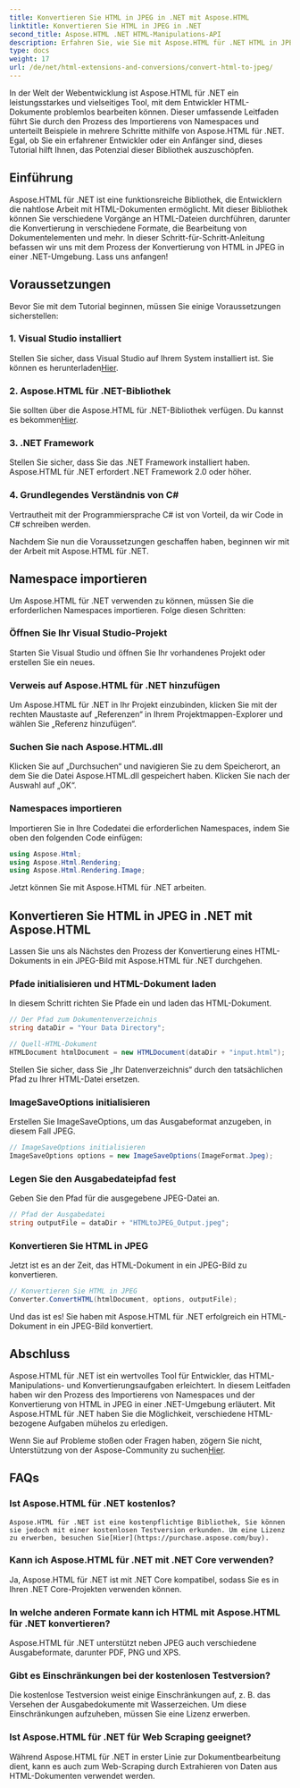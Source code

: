 ```yaml
---
title: Konvertieren Sie HTML in JPEG in .NET mit Aspose.HTML
linktitle: Konvertieren Sie HTML in JPEG in .NET
second_title: Aspose.HTML .NET HTML-Manipulations-API
description: Erfahren Sie, wie Sie mit Aspose.HTML für .NET HTML in JPEG in .NET konvertieren. Eine Schritt-für-Schritt-Anleitung zur Nutzung der Leistungsfähigkeit von Aspose.HTML für .NET.
type: docs
weight: 17
url: /de/net/html-extensions-and-conversions/convert-html-to-jpeg/
---
```


In der Welt der Webentwicklung ist Aspose.HTML für .NET ein leistungsstarkes und vielseitiges Tool, mit dem Entwickler HTML-Dokumente problemlos bearbeiten können. Dieser umfassende Leitfaden führt Sie durch den Prozess des Importierens von Namespaces und unterteilt Beispiele in mehrere Schritte mithilfe von Aspose.HTML für .NET. Egal, ob Sie ein erfahrener Entwickler oder ein Anfänger sind, dieses Tutorial hilft Ihnen, das Potenzial dieser Bibliothek auszuschöpfen.

## Einführung

Aspose.HTML für .NET ist eine funktionsreiche Bibliothek, die Entwicklern die nahtlose Arbeit mit HTML-Dokumenten ermöglicht. Mit dieser Bibliothek können Sie verschiedene Vorgänge an HTML-Dateien durchführen, darunter die Konvertierung in verschiedene Formate, die Bearbeitung von Dokumentelementen und mehr. In dieser Schritt-für-Schritt-Anleitung befassen wir uns mit dem Prozess der Konvertierung von HTML in JPEG in einer .NET-Umgebung. Lass uns anfangen!

## Voraussetzungen

Bevor Sie mit dem Tutorial beginnen, müssen Sie einige Voraussetzungen sicherstellen:

### 1. Visual Studio installiert
 Stellen Sie sicher, dass Visual Studio auf Ihrem System installiert ist. Sie können es herunterladen[Hier](https://visualstudio.microsoft.com/downloads/).

### 2. Aspose.HTML für .NET-Bibliothek
 Sie sollten über die Aspose.HTML für .NET-Bibliothek verfügen. Du kannst es bekommen[Hier](https://releases.aspose.com/html/net/).

### 3. .NET Framework
Stellen Sie sicher, dass Sie das .NET Framework installiert haben. Aspose.HTML für .NET erfordert .NET Framework 2.0 oder höher.

### 4. Grundlegendes Verständnis von C#
Vertrautheit mit der Programmiersprache C# ist von Vorteil, da wir Code in C# schreiben werden.

Nachdem Sie nun die Voraussetzungen geschaffen haben, beginnen wir mit der Arbeit mit Aspose.HTML für .NET.

## Namespace importieren

Um Aspose.HTML für .NET verwenden zu können, müssen Sie die erforderlichen Namespaces importieren. Folge diesen Schritten:

### Öffnen Sie Ihr Visual Studio-Projekt

Starten Sie Visual Studio und öffnen Sie Ihr vorhandenes Projekt oder erstellen Sie ein neues.

### Verweis auf Aspose.HTML für .NET hinzufügen

Um Aspose.HTML für .NET in Ihr Projekt einzubinden, klicken Sie mit der rechten Maustaste auf „Referenzen“ in Ihrem Projektmappen-Explorer und wählen Sie „Referenz hinzufügen“.

### Suchen Sie nach Aspose.HTML.dll

Klicken Sie auf „Durchsuchen“ und navigieren Sie zu dem Speicherort, an dem Sie die Datei Aspose.HTML.dll gespeichert haben. Klicken Sie nach der Auswahl auf „OK“.

### Namespaces importieren

Importieren Sie in Ihre Codedatei die erforderlichen Namespaces, indem Sie oben den folgenden Code einfügen:

```csharp
using Aspose.Html;
using Aspose.Html.Rendering;
using Aspose.Html.Rendering.Image;
```

Jetzt können Sie mit Aspose.HTML für .NET arbeiten.

## Konvertieren Sie HTML in JPEG in .NET mit Aspose.HTML

Lassen Sie uns als Nächstes den Prozess der Konvertierung eines HTML-Dokuments in ein JPEG-Bild mit Aspose.HTML für .NET durchgehen.

### Pfade initialisieren und HTML-Dokument laden

In diesem Schritt richten Sie Pfade ein und laden das HTML-Dokument.

```csharp
// Der Pfad zum Dokumentenverzeichnis
string dataDir = "Your Data Directory";

// Quell-HTML-Dokument
HTMLDocument htmlDocument = new HTMLDocument(dataDir + "input.html");
```

Stellen Sie sicher, dass Sie „Ihr Datenverzeichnis“ durch den tatsächlichen Pfad zu Ihrer HTML-Datei ersetzen.

### ImageSaveOptions initialisieren

Erstellen Sie ImageSaveOptions, um das Ausgabeformat anzugeben, in diesem Fall JPEG.

```csharp
// ImageSaveOptions initialisieren
ImageSaveOptions options = new ImageSaveOptions(ImageFormat.Jpeg);
```

### Legen Sie den Ausgabedateipfad fest

Geben Sie den Pfad für die ausgegebene JPEG-Datei an.

```csharp
// Pfad der Ausgabedatei
string outputFile = dataDir + "HTMLtoJPEG_Output.jpeg";
```

### Konvertieren Sie HTML in JPEG

Jetzt ist es an der Zeit, das HTML-Dokument in ein JPEG-Bild zu konvertieren.

```csharp
// Konvertieren Sie HTML in JPEG
Converter.ConvertHTML(htmlDocument, options, outputFile);
```

Und das ist es! Sie haben mit Aspose.HTML für .NET erfolgreich ein HTML-Dokument in ein JPEG-Bild konvertiert.

## Abschluss

Aspose.HTML für .NET ist ein wertvolles Tool für Entwickler, das HTML-Manipulations- und Konvertierungsaufgaben erleichtert. In diesem Leitfaden haben wir den Prozess des Importierens von Namespaces und der Konvertierung von HTML in JPEG in einer .NET-Umgebung erläutert. Mit Aspose.HTML für .NET haben Sie die Möglichkeit, verschiedene HTML-bezogene Aufgaben mühelos zu erledigen.

 Wenn Sie auf Probleme stoßen oder Fragen haben, zögern Sie nicht, Unterstützung von der Aspose-Community zu suchen[Hier](https://forum.aspose.com/).

## FAQs

### Ist Aspose.HTML für .NET kostenlos?
    Aspose.HTML für .NET ist eine kostenpflichtige Bibliothek, Sie können sie jedoch mit einer kostenlosen Testversion erkunden. Um eine Lizenz zu erwerben, besuchen Sie[Hier](https://purchase.aspose.com/buy).

### Kann ich Aspose.HTML für .NET mit .NET Core verwenden?
   Ja, Aspose.HTML für .NET ist mit .NET Core kompatibel, sodass Sie es in Ihren .NET Core-Projekten verwenden können.

### In welche anderen Formate kann ich HTML mit Aspose.HTML für .NET konvertieren?
   Aspose.HTML für .NET unterstützt neben JPEG auch verschiedene Ausgabeformate, darunter PDF, PNG und XPS.

### Gibt es Einschränkungen bei der kostenlosen Testversion?
   Die kostenlose Testversion weist einige Einschränkungen auf, z. B. das Versehen der Ausgabedokumente mit Wasserzeichen. Um diese Einschränkungen aufzuheben, müssen Sie eine Lizenz erwerben.

### Ist Aspose.HTML für .NET für Web Scraping geeignet?
   Während Aspose.HTML für .NET in erster Linie zur Dokumentbearbeitung dient, kann es auch zum Web-Scraping durch Extrahieren von Daten aus HTML-Dokumenten verwendet werden.